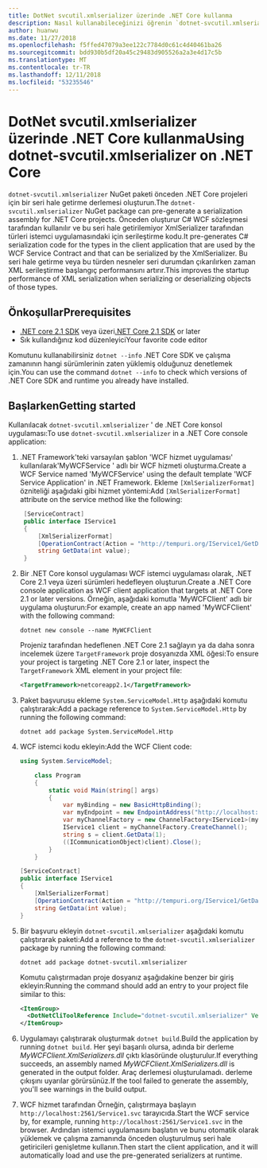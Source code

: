 ```yaml
---
title: DotNet svcutil.xmlserializer üzerinde .NET Core kullanma
description: Nasıl kullanabileceğinizi öğrenin `dotnet-svcutil.xmlserializer` önceden .NET Core projeleri için bir serileştirme derlemesi oluşturmak için NuGet paketi.
author: huanwu
ms.date: 11/27/2018
ms.openlocfilehash: f5ffed47079a3ee122c7784d0c61c4d40461ba26
ms.sourcegitcommit: bdd930b5df20a45c29483d905526a2a3e4d17c5b
ms.translationtype: MT
ms.contentlocale: tr-TR
ms.lasthandoff: 12/11/2018
ms.locfileid: "53235546"
---
```

# <a name="using-dotnet-svcutilxmlserializer-on-net-core"></a><span data-ttu-id="171d6-103">DotNet svcutil.xmlserializer üzerinde .NET Core kullanma</span><span class="sxs-lookup"><span data-stu-id="171d6-103">Using dotnet-svcutil.xmlserializer on .NET Core</span></span>

<span data-ttu-id="171d6-104">`dotnet-svcutil.xmlserializer` NuGet paketi önceden .NET Core projeleri için bir seri hale getirme derlemesi oluşturun.</span><span class="sxs-lookup"><span data-stu-id="171d6-104">The `dotnet-svcutil.xmlserializer` NuGet package can pre-generate a serialization assembly for .NET Core projects.</span></span> <span data-ttu-id="171d6-105">Önceden oluşturur C# WCF sözleşmesi tarafından kullanılır ve bu seri hale getirilemiyor XmlSerializer tarafından türleri istemci uygulamasındaki için serileştirme kodu.</span><span class="sxs-lookup"><span data-stu-id="171d6-105">It pre-generates C# serialization code for the types in the client application that are used by the WCF Service Contract and that can be serialized by the XmlSerializer.</span></span> <span data-ttu-id="171d6-106">Bu seri hale getirme veya bu türden nesneler seri durumdan çıkarılırken zaman XML serileştirme başlangıç performansını artırır.</span><span class="sxs-lookup"><span data-stu-id="171d6-106">This improves the startup performance of XML serialization when serializing or deserializing objects of those types.</span></span>

## <a name="prerequisites"></a><span data-ttu-id="171d6-107">Önkoşullar</span><span class="sxs-lookup"><span data-stu-id="171d6-107">Prerequisites</span></span>

* <span data-ttu-id="171d6-108">[.NET core 2.1 SDK](https://www.microsoft.com/net/download) veya üzeri</span><span class="sxs-lookup"><span data-stu-id="171d6-108">[.NET Core 2.1 SDK](https://www.microsoft.com/net/download) or later</span></span>
* <span data-ttu-id="171d6-109">Sık kullandığınız kod düzenleyici</span><span class="sxs-lookup"><span data-stu-id="171d6-109">Your favorite code editor</span></span>

<span data-ttu-id="171d6-110">Komutunu kullanabilirsiniz `dotnet --info` .NET Core SDK ve çalışma zamanının hangi sürümlerinin zaten yüklemiş olduğunuz denetlemek için.</span><span class="sxs-lookup"><span data-stu-id="171d6-110">You can use the command `dotnet --info` to check which versions of .NET Core SDK and runtime you already have installed.</span></span>

## <a name="getting-started"></a><span data-ttu-id="171d6-111">Başlarken</span><span class="sxs-lookup"><span data-stu-id="171d6-111">Getting started</span></span>

<span data-ttu-id="171d6-112">Kullanılacak `dotnet-svcutil.xmlserializer` ' de .NET Core konsol uygulaması:</span><span class="sxs-lookup"><span data-stu-id="171d6-112">To use `dotnet-svcutil.xmlserializer` in a .NET Core console application:</span></span>

1. <span data-ttu-id="171d6-113">.NET Framework'teki varsayılan şablon 'WCF hizmet uygulaması' kullanılarak'MyWCFService ' adlı bir WCF hizmeti oluşturma.</span><span class="sxs-lookup"><span data-stu-id="171d6-113">Create a WCF Service named 'MyWCFService' using the default template 'WCF Service Application' in .NET Framework.</span></span> <span data-ttu-id="171d6-114">Ekleme `[XmlSerializerFormat]` özniteliği aşağıdaki gibi hizmet yöntemi:</span><span class="sxs-lookup"><span data-stu-id="171d6-114">Add `[XmlSerializerFormat]` attribute on the service method like the following:</span></span>

   ```csharp
    [ServiceContract]
    public interface IService1
    {
        [XmlSerializerFormat]
        [OperationContract(Action = "http://tempuri.org/IService1/GetData", ReplyAction = "http://tempuri.org/IService1/GetDataResponse")]
        string GetData(int value);
    }
    ```

2. <span data-ttu-id="171d6-115">Bir .NET Core konsol uygulaması WCF istemci uygulaması olarak, .NET Core 2.1 veya üzeri sürümleri hedefleyen oluşturun.</span><span class="sxs-lookup"><span data-stu-id="171d6-115">Create a .NET Core console application as WCF client application that targets at .NET Core 2.1 or later versions.</span></span> <span data-ttu-id="171d6-116">Örneğin, aşağıdaki komutla 'MyWCFClient' adlı bir uygulama oluşturun:</span><span class="sxs-lookup"><span data-stu-id="171d6-116">For example, create an app named 'MyWCFClient' with the following command:</span></span>

    ```console
    dotnet new console --name MyWCFClient
    ```

    <span data-ttu-id="171d6-117">Projeniz tarafından hedeflenen .NET Core 2.1 sağlayın ya da daha sonra incelemek üzere `TargetFramework` proje dosyanızda XML öğesi:</span><span class="sxs-lookup"><span data-stu-id="171d6-117">To ensure your project is targeting .NET Core 2.1 or later, inspect the `TargetFramework` XML element in your project file:</span></span>

    ```xml
    <TargetFramework>netcoreapp2.1</TargetFramework>
    ```

3. <span data-ttu-id="171d6-118">Paket başvurusu ekleme `System.ServiceModel.Http` aşağıdaki komutu çalıştırarak:</span><span class="sxs-lookup"><span data-stu-id="171d6-118">Add a package reference to `System.ServiceModel.Http` by running the following command:</span></span>

    ```console
    dotnet add package System.ServiceModel.Http
    ```

4. <span data-ttu-id="171d6-119">WCF istemci kodu ekleyin:</span><span class="sxs-lookup"><span data-stu-id="171d6-119">Add the WCF Client code:</span></span>

    ```csharp
    using System.ServiceModel;

        class Program
        {
            static void Main(string[] args)
            {
                var myBinding = new BasicHttpBinding();
                var myEndpoint = new EndpointAddress("http://localhost:2561/Service1.svc"); //Fill your service url here
                var myChannelFactory = new ChannelFactory<IService1>(myBinding, myEndpoint);
                IService1 client = myChannelFactory.CreateChannel();
                string s = client.GetData(1);
                ((ICommunicationObject)client).Close();
            }
        }

    [ServiceContract]
    public interface IService1
    {
        [XmlSerializerFormat]
        [OperationContract(Action = "http://tempuri.org/IService1/GetData", ReplyAction = "http://tempuri.org/IService1/GetDataResponse")]
        string GetData(int value);
    }
    ```

5. <span data-ttu-id="171d6-120">Bir başvuru ekleyin `dotnet-svcutil.xmlserializer` aşağıdaki komutu çalıştırarak paketi:</span><span class="sxs-lookup"><span data-stu-id="171d6-120">Add a reference to the `dotnet-svcutil.xmlserializer` package by running the following command:</span></span>
  
    ```console
    dotnet add package dotnet-svcutil.xmlserializer
    ```

    <span data-ttu-id="171d6-121">Komutu çalıştırmadan proje dosyanız aşağıdakine benzer bir giriş ekleyin:</span><span class="sxs-lookup"><span data-stu-id="171d6-121">Running the command should add an entry to your project file similar to this:</span></span>
  
    ```xml
    <ItemGroup>
      <DotNetCliToolReference Include="dotnet-svcutil.xmlserializer" Version="1.0.0" />
    </ItemGroup>
    ```

6. <span data-ttu-id="171d6-122">Uygulamayı çalıştırarak oluşturmak `dotnet build`.</span><span class="sxs-lookup"><span data-stu-id="171d6-122">Build the application by running `dotnet build`.</span></span> <span data-ttu-id="171d6-123">Her şeyi başarılı olursa, adında bir derleme *MyWCFClient.XmlSerializers.dll* çıktı klasöründe oluşturulur.</span><span class="sxs-lookup"><span data-stu-id="171d6-123">If everything succeeds, an assembly named *MyWCFClient.XmlSerializers.dll* is generated in the output folder.</span></span> <span data-ttu-id="171d6-124">Araç derlemesi oluşturulamadı. derleme çıkışını uyarılar görürsünüz.</span><span class="sxs-lookup"><span data-stu-id="171d6-124">If the tool failed to generate the assembly, you'll see warnings in the build output.</span></span>

7. <span data-ttu-id="171d6-125">WCF hizmet tarafından Örneğin, çalıştırmaya başlayın `http://localhost:2561/Service1.svc` tarayıcıda.</span><span class="sxs-lookup"><span data-stu-id="171d6-125">Start the WCF service by, for example, running `http://localhost:2561/Service1.svc` in the browser.</span></span> <span data-ttu-id="171d6-126">Ardından istemci uygulamasını başlatın ve bunu otomatik olarak yüklemek ve çalışma zamanında önceden oluşturulmuş seri hale getiricileri genişletme kullanın.</span><span class="sxs-lookup"><span data-stu-id="171d6-126">Then start the client application, and it will automatically load and use the pre-generated serializers at runtime.</span></span>